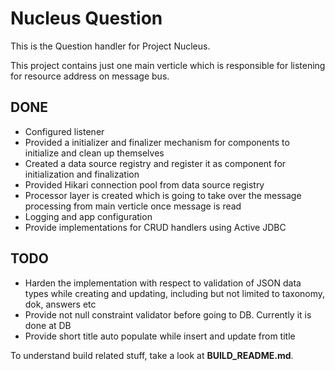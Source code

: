Nucleus Question
================

This is the Question handler for Project Nucleus. 

This project contains just one main verticle which is responsible for listening for resource address on message bus. 

DONE
----
* Configured listener
* Provided a initializer and finalizer mechanism for components to initialize and clean up themselves
* Created a data source registry and register it as component for initialization and finalization
* Provided Hikari connection pool from data source registry
* Processor layer is created which is going to take over the message processing from main verticle once message is read
* Logging and app configuration
* Provide implementations for CRUD handlers using Active JDBC

TODO
----
* Harden the implementation with respect to validation of JSON data types while creating and updating, including but not limited to taxonomy, dok, answers etc
* Provide not null constraint validator before going to DB. Currently it is done at DB
* Provide short title auto populate while insert and update from title


To understand build related stuff, take a look at **BUILD_README.md**.


